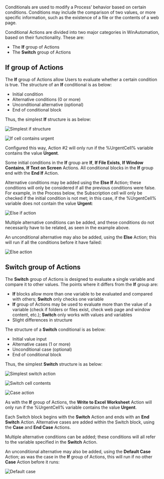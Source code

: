 Conditionals are used to modify a Process’ behavior based on certain conditions. Conditions may include the comparison of two values, or more specific information, such as the existence of a file or the contents of a web page.

Conditional Actions are divided into two major categories in WinAutomation, based on their functionality. These are:
* The **If** group of Actions
* The **Switch** group of Actions
## **If** group of Actions
The **If** group of Actions allow Users to evaluate whether a certain condition is true. The structure of an **If** conditional is as below:
* Initial condition
* Alternative conditions (0 or more)
* Unconditional alternative (optional)
* End of conditional block

Thus, the simplest **If** structure is as below:

![Simplest if structure](..\media\simplest-if.png)

![If cell contains urgent](..\media\if-cell-contains-urgent.png)

Configured this way, Action #2 will only run if the %UrgentCell% variable contains the value **Urgent**.

Some initial conditions in the **If** group are **If**, **If File Exists**, **If Window Contains**, **If Text on Screen** Actions. All conditional blocks in the **If** group end with the **End If** Action.

Alternative conditions may be added using the **Else If** Action; these conditions will only be considered if all the previous conditions were false. For example, in the Process below, the Subscription cell will only be checked if the initial condition is not met; in this case, if the %UrgentCell% variable does not contain the value **Urgent**:

![Else if action](..\media\else-if-action.png) 

Multiple alternative conditions can be added, and these conditions do not necessarily have to be related, as seen in the example above.

An unconditional alternative may also be added, using the **Else** Action; this will run if all the conditions before it have failed:

![Else action](..\media\else-action.png) 

## **Switch** group of Actions
The **Switch** group of Actions is designed to evaluate a single variable and compare it to other values. The points where it differs from the **If** group are:
* **If** blocks allow more than one variable to be evaluated and compared with others; **Switch** only checks one variable
* **If** group of Actions may be used to evaluate more than the value of a variable (check if folders or files exist, check web page and window content, etc.); **Switch** only works with values and variables
* Slight differences in structure

The structure of a **Switch** conditional is as below:
* Initial value input
* Alternative cases (1 or more)
* Unconditional case (optional)
* End of conditional block

Thus, the simplest **Switch** structure is as below:

![Simplest switch action](..\media\simplest-switch.png)

![Switch cell contents](..\media\switch-cell-contents.png)

![Case action](..\media\case-action.png)
    
As with the **If** group of Actions, the **Write to Excel Worksheet** Action will only run if the %UrgentCell% variable contains the value **Urgent**.

Each Switch block begins with the **Switch** Action and ends with an **End Switch** Action. Alternative cases are added within the Switch block, using the **Case** and **End Case** Actions.

Multiple alternative conditions can be added; these conditions will all refer to the variable specified in the **Switch** Action.

An unconditional alternative may also be added, using the **Default Case** Action; as was the case in the **If** group of Actions, this will run if no other **Case** Action before it runs:

![Default case](..\media\default-case.png)